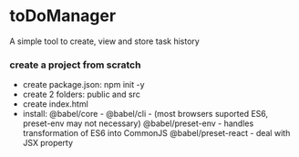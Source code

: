# toDoManager

A simple tool to create, view and store task history

### create a project from scratch

- create package.json: npm init -y
- create 2 folders: public and src
- create index.html
- install:
  @babel/core -
  @babel/cli -
  (most browsers suported ES6, preset-env may not necessary)
  @babel/preset-env - handles transformation of ES6 into CommonJS
  @babel/preset-react - deal with JSX property
